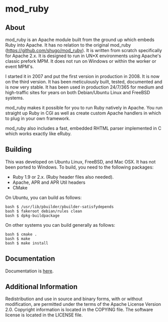 # mod_ruby

## About

mod_ruby is an Apache module built from the ground up which embeds Ruby into
Apache. It has no relation to the original mod_ruby
(https://github.com/shugo/mod_ruby). It is written from scratch specifically for
Apache 2.x. It is designed to run in UN*X environments using Apache's classic
prefork MPM. It does not run on Windows or within the worker or event MPM's.

I started it in 2007 and put the first version in production in 2008. It is now
on the third version. It has been meticulously built, tested, documented and is
now very stable. It has been used in production 24/7/365 for medium and
high-traffic sites for years on both Debian/Ubuntu Linux and FreeBSD systems.

mod_ruby makes it possible for you to run Ruby natively in Apache. You run
straight up Ruby in CGI as well as create custom Apache handlers in which to
plug in your own framework.

mod_ruby also includes a fast, embedded RHTML parser implemented in C which
works exactly like eRuby.

## Building

This was developed on Ubuntu Linux, FreeBSD, and Mac OSX. It has not been ported
to Windows. To build, you need to the following packages:

  * Ruby 1.9 or 2.x. (Ruby header files also needed).
  * Apache, APR and APR Util headers
  * CMake

On Ubuntu, you can build as follows:

    bash $ /usr/lib/pbuilder/pbuilder-satisfydepends
    bash $ fakeroot debian/rules clean
    bash $ dpkg-buildpackage
  
On other systems you can build generally as follows:

    bash $ cmake .
    bash $ make
    bash $ make install

## Documentation

Documentation is [here](http://mikeowens.github.io/mod_ruby/mod_ruby.html).

## Additional Information

Redistribution and use in source and binary forms, with or without modification,
are permitted under the terms of the Apache License Version 2.0. Copyright
information is located in the COPYING file. The software license is located in
the LICENSE file.
